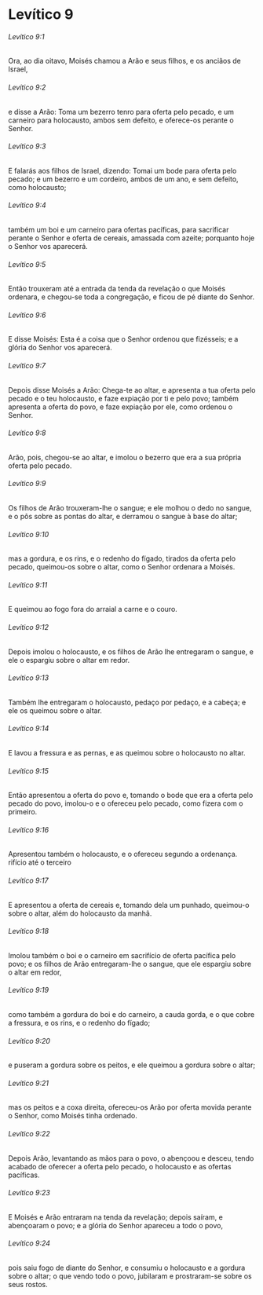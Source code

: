 # Levítico 9

###### Levítico 9:1

Ora, ao dia oitavo, Moisés chamou a Arão e seus filhos, e os anciãos de Israel,

###### Levítico 9:2

e disse a Arão: Toma um bezerro tenro para oferta pelo pecado, e um carneiro para holocausto, ambos sem defeito, e oferece-os perante o Senhor.

###### Levítico 9:3

E falarás aos filhos de Israel, dizendo: Tomai um bode para oferta pelo pecado; e um bezerro e um cordeiro, ambos de um ano, e sem defeito, como holocausto;

###### Levítico 9:4

também um boi e um carneiro para ofertas pacíficas, para sacrificar perante o Senhor e oferta de cereais, amassada com azeite; porquanto hoje o Senhor vos aparecerá.

###### Levítico 9:5

Então trouxeram até a entrada da tenda da revelação o que Moisés ordenara, e chegou-se toda a congregação, e ficou de pé diante do Senhor.

###### Levítico 9:6

E disse Moisés: Esta é a coisa que o Senhor ordenou que fizésseis; e a glória do Senhor vos aparecerá.

###### Levítico 9:7

Depois disse Moisés a Arão: Chega-te ao altar, e apresenta a tua oferta pelo pecado e o teu holocausto, e faze expiação por ti e pelo povo; também apresenta a oferta do povo, e faze expiação por ele, como ordenou o Senhor.

###### Levítico 9:8

Arão, pois, chegou-se ao altar, e imolou o bezerro que era a sua própria oferta pelo pecado.

###### Levítico 9:9

Os filhos de Arão trouxeram-lhe o sangue; e ele molhou o dedo no sangue, e o pôs sobre as pontas do altar, e derramou o sangue à base do altar;

###### Levítico 9:10

mas a gordura, e os rins, e o redenho do fígado, tirados da oferta pelo pecado, queimou-os sobre o altar, como o Senhor ordenara a Moisés.

###### Levítico 9:11

E queimou ao fogo fora do arraial a carne e o couro.

###### Levítico 9:12

Depois imolou o holocausto, e os filhos de Arão lhe entregaram o sangue, e ele o espargiu sobre o altar em redor.

###### Levítico 9:13

Também lhe entregaram o holocausto, pedaço por pedaço, e a cabeça; e ele os queimou sobre o altar.

###### Levítico 9:14

E lavou a fressura e as pernas, e as queimou sobre o holocausto no altar.

###### Levítico 9:15

Então apresentou a oferta do povo e, tomando o bode que era a oferta pelo pecado do povo, imolou-o e o ofereceu pelo pecado, como fizera com o primeiro.

###### Levítico 9:16

Apresentou também o holocausto, e o ofereceu segundo a ordenança. rifício até o terceiro

###### Levítico 9:17

E apresentou a oferta de cereais e, tomando dela um punhado, queimou-o sobre o altar, além do holocausto da manhã.

###### Levítico 9:18

Imolou também o boi e o carneiro em sacrifício de oferta pacífica pelo povo; e os filhos de Arão entregaram-lhe o sangue, que ele espargiu sobre o altar em redor,

###### Levítico 9:19

como também a gordura do boi e do carneiro, a cauda gorda, e o que cobre a fressura, e os rins, e o redenho do fígado;

###### Levítico 9:20

e puseram a gordura sobre os peitos, e ele queimou a gordura sobre o altar;

###### Levítico 9:21

mas os peitos e a coxa direita, ofereceu-os Arão por oferta movida perante o Senhor, como Moisés tinha ordenado.

###### Levítico 9:22

Depois Arão, levantando as mãos para o povo, o abençoou e desceu, tendo acabado de oferecer a oferta pelo pecado, o holocausto e as ofertas pacíficas.

###### Levítico 9:23

E Moisés e Arão entraram na tenda da revelação; depois saíram, e abençoaram o povo; e a glória do Senhor apareceu a todo o povo,

###### Levítico 9:24

pois saiu fogo de diante do Senhor, e consumiu o holocausto e a gordura sobre o altar; o que vendo todo o povo, jubilaram e prostraram-se sobre os seus rostos.

